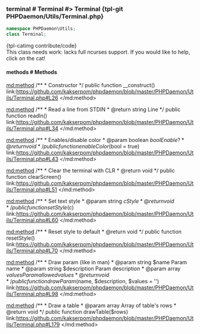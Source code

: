 ### terminal # Terminal #> Terminal {tpl-git PHPDaemon/Utils/Terminal.php}

```php
namespace PHPDaemon\Utils;
class Terminal;
```

{tpl-catimg contribute/code}<br />This class needs work: lacks full ncurses support. If you would like to help, click on the cat!<br />

<!-- include-namespace path="\PHPDaemon\Utils\Terminal" level="" access="" -->
#### methods # Methods

<md:method>
/**
	 * Constructor
	 */
public function __construct()
link:https://github.com/kakserpom/phpdaemon/blob/master/PHPDaemon/Utils/Terminal.php#L26
</md:method>

<md:method>
/**
	 * Read a line from STDIN
	 * @return string Line
	 */
public function readln()
link:https://github.com/kakserpom/phpdaemon/blob/master/PHPDaemon/Utils/Terminal.php#L34
</md:method>

<md:method>
/**
	 * Enables/disable color
	 * @param  boolean $bool Enable?
	 * @return void
	 */
public function enableColor($bool = true)
link:https://github.com/kakserpom/phpdaemon/blob/master/PHPDaemon/Utils/Terminal.php#L43
</md:method>

<md:method>
/**
	 * Clear the terminal with CLR
	 * @return void
	 */
public function clearScreen()
link:https://github.com/kakserpom/phpdaemon/blob/master/PHPDaemon/Utils/Terminal.php#L51
</md:method>

<md:method>
/**
	 * Set text style
	 * @param  string $c Style
	 * @return void
	 */
public function setStyle($c)
link:https://github.com/kakserpom/phpdaemon/blob/master/PHPDaemon/Utils/Terminal.php#L60
</md:method>

<md:method>
/**
	 * Reset style to default
	 * @return void
	 */
public function resetStyle()
link:https://github.com/kakserpom/phpdaemon/blob/master/PHPDaemon/Utils/Terminal.php#L70
</md:method>

<md:method>
/**
	 * Draw param (like in man)
	 * @param string $name        Param name
	 * @param string $description Param description
	 * @param array  $values      Param allowed values
	 * @return void
	 */
public function drawParam($name, $description, $values = '')
link:https://github.com/kakserpom/phpdaemon/blob/master/PHPDaemon/Utils/Terminal.php#L98
</md:method>

<md:method>
/**
	 * Draw a table
	 * @param  array Array of table's rows
	 * @return void
	 */
public function drawTable($rows)
link:https://github.com/kakserpom/phpdaemon/blob/master/PHPDaemon/Utils/Terminal.php#L179
</md:method>

<div class="clearboth"></div>


<!--/ include-namespace -->
